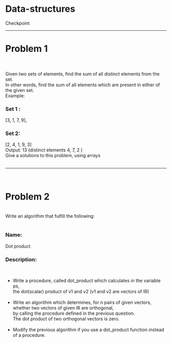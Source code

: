 # Data-structures

Checkpoint
<br><hr>

<h1>Problem 1</h1>
 <br><br>
Given two sets of elements, find the sum of all distinct elements from the set.
<br>In other words, find the sum of all elements which are present in either of the given set.<br>
Example:<br>
<h3>Set 1 :</h3> [3, 1, 7, 9], <h3>Set 2:</h3> [2, 4, 1, 9, 3]<br>
Output: 13 (distinct elements 4, 7, 2 )
  <br>
  Give a solutions to this problem, using arrays
<br><br><hr>

<br>
 
<h1>Problem 2 </h1><br>
Write an algorithm that fulfill the following: 
<br><br>
<h3>Name:</h3> Dot product<br>
<h3>Description:</h3>
  <br>
  <ul>
    <li>
Write a procedure, called dot_product which calculates in the variable ps,<br> the dot(scalar) product of v1 and v2 (v1 and v2 are vectors of IR)</li><br>
<li>Write an algorithm which determines, for n pairs of given vectors, whether two vectors of given IR are orthogonal, <br>by calling the procedure defined in the previous question.<br> The dot product of two orthogonal vectors is zero.</li><br>
    <li>Modify the previous algorithm if you use a dot_product function instead of a procedure.</li>
  </ul>
